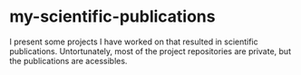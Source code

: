 # my-scientific-publications
I present some projects I have worked on that resulted in scientific publications. Untortunately, most of the project repositories are private, but the publications are acessibles. 
